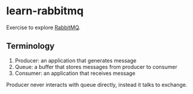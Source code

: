 # learn-rabbitmq

Exercise to explore [RabbitMQ](https://www.rabbitmq.com/).

## Terminology

1. Producer: an application that generates message
1. Queue: a buffer that stores messages from producer to consumer
1. Consumer: an application that receives message

Producer never interacts with queue directly, instead it talks to exchange.
